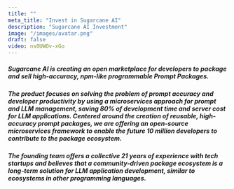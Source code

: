 ```yaml
---
title: ""
meta_title: "Invest in Sugarcane AI"
description: "Sugarcane AI Investment"
image: "/images/avatar.png"
draft: false
video: ns0UWOv-xGo
---
```


##### Sugarcane AI is creating an open marketplace for developers to package and sell high-accuracy, npm-like programmable Prompt Packages.

##### The product focuses on solving the problem of prompt accuracy and developer productivity by using a microservices approach for prompt and LLM management, saving 80% of development time and server cost for LLM applications. Centered around the creation of reusable, high-accuracy prompt packages, we are offering an open-source microservices framework to enable the future 10 million developers to contribute to the package ecosystem.

##### The founding team offers a collective 21 years of experience with tech startups and believes that a community-driven package ecosystem is a long-term solution for LLM application development, similar to ecosystems in other programming languages.